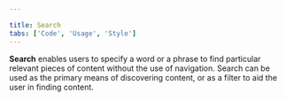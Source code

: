 ```yaml
---

title: Search
tabs: ['Code', 'Usage', 'Style']
---
```


**Search** enables users to specify a word or a phrase to find particular relevant pieces of content without the use of navigation. Search can be used as the primary means of discovering content, or as a filter to aid the user in finding content.

<component 
    name="Small Search"
    component="search" 
    variation="search--small"
    codepen="rYGVmG"
    haslightversion="true"
    hasReactVersion="true"
    >
</component>

<component 
    name="Large Search"
    component="search" 
    variation="search--large"
    codepen="ooGXVR"
    haslightversion="true"
    hasReactVersion="true"  
    >
</component>

<component-docs component="search"></component-docs>
